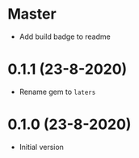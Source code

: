 # Master

- Add build badge to readme

# 0.1.1 (23-8-2020)

- Rename gem to `laters`

# 0.1.0 (23-8-2020)

- Initial version
